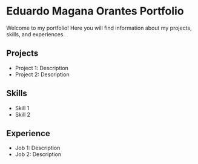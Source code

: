 # Eduardo Magana Orantes Portfolio

Welcome to my portfolio! Here you will find information about my projects, skills, and experiences.

## Projects
- Project 1: Description
- Project 2: Description

## Skills
- Skill 1
- Skill 2

## Experience
- Job 1: Description
- Job 2: Description
